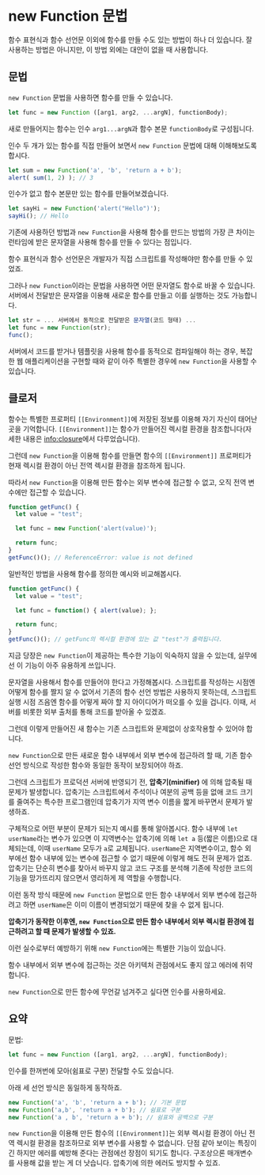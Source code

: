 # new Function 문법
함수 표현식과 함수 선언문 이외에 함수를 만들 수도 있는 방법이 하나 더 있습니다. 잘 사용하는 방법은 아니지만, 이 방법 외에는 대안이 없을 때 사용합니다.

## 문법

`new Function` 문법을 사용하면 함수를 만들 수 있습니다.

```js
let func = new Function ([arg1, arg2, ...argN], functionBody);
```

새로 만들어지는 함수는 인수 `arg1...argN`과 함수 본문 `functionBody`로 구성됩니다.

인수 두 개가 있는 함수를 직접 만들어 보면서 `new Function` 문법에 대해 이해해보도록 합시다.

```js run
let sum = new Function('a', 'b', 'return a + b');
alert( sum(1, 2) ); // 3
```

인수가 없고 함수 본문만 있는 함수를 만들어보겠습니다.

```js run
let sayHi = new Function('alert("Hello")');
sayHi(); // Hello
```

기존에 사용하던 방법과 `new Function`을 사용해 함수를 만드는 방법의 가장 큰 차이는 런타임에 받은 문자열을 사용해 함수를 만들 수 있다는 점입니다.

함수 표현식과 함수 선언문은 개발자가 직접 스크립트를 작성해야만 함수를 만들 수 있었죠.

그러나 `new Function`이라는 문법을 사용하면 어떤 문자열도 함수로 바꿀 수 있습니다. 서버에서 전달받은 문자열을 이용해 새로운 함수를 만들고 이를 실행하는 것도 가능합니다.

```js
let str = ... 서버에서 동적으로 전달받은 문자열(코드 형태) ...
let func = new Function(str);
func();
```

서버에서 코드를 받거나 템플릿을 사용해 함수를 동적으로 컴파일해야 하는 경우, 복잡한 웹 애플리케이션을 구현할 때와 같이 아주 특별한 경우에 `new Function`을 사용할 수 있습니다.

## 클로저
함수는 특별한 프로퍼티 `[[Environment]]`에 저장된 정보를 이용해 자기 자신이 태어난 곳을 기억합니다. `[[Environment]]`는 함수가 만들어진 렉시컬 환경을 참조합니다(자세한 내용은 <info:closure>에서 다루었습니다).  

그런데 `new Function`을 이용해 함수를 만들면 함수의 `[[Environment]]` 프로퍼티가 현재 렉시컬 환경이 아닌 전역 렉시컬 환경을 참조하게 됩니다.

따라서 `new Function`을 이용해 만든 함수는 외부 변수에 접근할 수 없고, 오직 전역 변수에만 접근할 수 있습니다. 

```js run
function getFunc() {
  let value = "test";

  let func = new Function('alert(value)');

  return func;
}
getFunc()(); // ReferenceError: value is not defined
```

일반적인 방법을 사용해 함수를 정의한 예시와 비교해봅시다.

```js run
function getFunc() {
  let value = "test";

  let func = function() { alert(value); };

  return func;
}
getFunc()(); // getFunc의 렉시컬 환경에 있는 값 "test"가 출력됩니다.
```

지금 당장은 `new Function`이 제공하는 특수한 기능이 익숙하지 않을 수 있는데, 실무에선 이 기능이 아주 유용하게 쓰입니다.

문자열을 사용해서 함수를 만들어야 한다고 가정해봅시다. 스크립트를 작성하는 시점엔 어떻게 함수를 짤지 알 수 없어서 기존의 함수 선언 방법은 사용하지 못하는데, 스크립트 실행 시점 즈음엔 함수를 어떻게 짜야 할 지 아이디어가 떠오를 수 있을 겁니다. 이때, 서버를 비롯한 외부 출처를 통해 코드를 받아올 수 있겠죠.

그런데 이렇게 만들어진 새 함수는 기존 스크립트와 문제없이 상호작용할 수 있어야 합니다.

`new Function`으로 만든 새로운 함수 내부에서 외부 변수에 접근하려 할 때, 기존 함수 선언 방식으로 작성한 함수와 동일한 동작이 보장되어야 하죠.

그런데 스크립트가 프로덕션 서버에 반영되기 전, **압축기(minifier)** 에 의해 압축될 때 문제가 발생합니다. 압축기는 스크립트에서 주석이나 여분의 공백 등을 없애 코드 크기를 줄여주는 특수한 프로그램인데 압축기가 지역 변수 이름을 짧게 바꾸면서 문제가 발생하죠.

구체적으로 어떤 부분이 문제가 되는지 예시를 통해 알아봅시다. 함수 내부에 `let userName`라는 변수가 있으면 이 지역변수는 압축기에 의해 `let a` 등(짧은 이름)으로 대체되는데, 이때 `userName` 모두가 `a`로 교체됩니다. `userName`은 지역변수이고, 함수 외부에선 함수 내부에 있는 변수에 접근할 수 없기 때문에 이렇게 해도 전혀 문제가 없죠. 압축기는 단순히 변수를 찾아서 바꾸지 않고 코드 구조를 분석해 기존에 작성한 코드의 기능을 망가뜨리지 않으면서 영리하게 제 역할을 수행합니다.

이런 동작 방식 때문에 `new Function` 문법으로 만든 함수 내부에서 외부 변수에 접근하려고 하면 `userName`은 이미 이름이 변경되었기 때문에 찾을 수 없게 됩니다.

**압축기가 동작한 이후엔, `new Function`으로 만든 함수 내부에서 외부 렉시컬 환경에 접근하려고 할 때 문제가 발생할 수 있죠.**

이런 실수로부터 예방하기 위해 `new Function`에는 특별한 기능이 있습니다.

함수 내부에서 외부 변수에 접근하는 것은 아키텍처 관점에서도 좋지 않고 에러에 취약합니다.

`new Function`으로 만든 함수에 무언갈 넘겨주고 싶다면 인수를 사용하세요.

## 요약
문법:

```js
let func = new Function ([arg1, arg2, ...argN], functionBody);
```

인수를 한꺼번에 모아(쉼표로 구분) 전달할 수도 있습니다.

아래 세 선언 방식은 동일하게 동작하죠.

```js
new Function('a', 'b', 'return a + b'); // 기본 문법
new Function('a,b', 'return a + b'); // 쉼표로 구분
new Function('a , b', 'return a + b'); // 쉼표와 공백으로 구분
```

`new Function`을 이용해 만든 함수의 `[[Environment]]`는 외부 렉시컬 환경이 아닌 전역 렉시컬 환경을 참조하므로 외부 변수를 사용할 수 없습니다. 단점 같아 보이는 특징이긴 하지만 에러를 예방해 준다는 관점에선 장점이 되기도 합니다. 구조상으론 매개변수를 사용해 값을 받는 게 더 낫습니다. 압축기에 의한 에러도 방지할 수 있죠.
